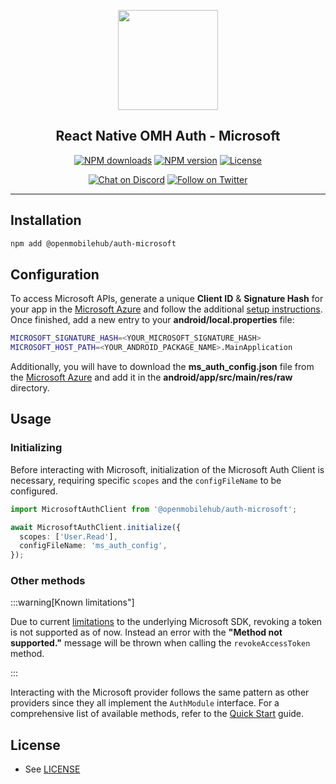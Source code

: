 <p align="center">
  <a href="https://www.openmobilehub.com/">
    <img width="160px" src="https://www.openmobilehub.com/images/logo/omh_logo.png"/><br/>
  </a>
  <h2 align="center">React Native OMH Auth - Microsoft</h2>
</p>

<p align="center">
  <a href="https://www.npmjs.com/package/@openmobilehub/auth-microsoft"><img src="https://img.shields.io/npm/dm/@openmobilehub/auth-microsoft.svg?style=flat" alt="NPM downloads"/></a>
  <a href="https://www.npmjs.com/package/@openmobilehub/auth-microsoft"><img src="https://img.shields.io/npm/v/@openmobilehub/auth-microsoft.svg?style=flat" alt="NPM version"/></a>
  <a href="/LICENSE"><img src="https://img.shields.io/npm/l/@openmobilehub/auth-microsoft.svg?style=flat" alt="License"/></a>
</p>

<p align="center">
  <a href="https://discord.com/invite/yTAFKbeVMw"><img src="https://img.shields.io/discord/1115727214827278446.svg?style=flat&colorA=7289da&label=Chat%20on%20Discord" alt="Chat on Discord"/></a>
  <a href="https://twitter.com/openmobilehub"><img src="https://img.shields.io/twitter/follow/rnfirebase.svg?style=flat&colorA=1da1f2&colorB=&label=Follow%20on%20Twitter" alt="Follow on Twitter"/></a>
</p>

---

## Installation

```bash
npm add @openmobilehub/auth-microsoft
```

## Configuration

To access Microsoft APIs, generate a unique **Client ID** & **Signature Hash** for your app in the [Microsoft Azure](https://portal.azure.com) and follow the additional [setup instructions](https://learn.microsoft.com/en-us/azure/active-directory-b2c/configure-authentication-sample-android-app?tabs=kotlin). Once finished, add a new entry to your **android/local.properties** file:

```bash title="android/local.properties"
MICROSOFT_SIGNATURE_HASH=<YOUR_MICROSOFT_SIGNATURE_HASH>
MICROSOFT_HOST_PATH=<YOUR_ANDROID_PACKAGE_NAME>.MainApplication
```

Additionally, you will have to download the **ms_auth_config.json** file from the [Microsoft Azure](https://portal.azure.com) and add it in the **android/app/src/main/res/raw** directory.

## Usage

### Initializing

Before interacting with Microsoft, initialization of the Microsoft Auth Client is necessary, requiring specific `scopes` and the `configFileName` to be configured.

```typescript
import MicrosoftAuthClient from '@openmobilehub/auth-microsoft';

await MicrosoftAuthClient.initialize({
  scopes: ['User.Read'],
  configFileName: 'ms_auth_config',
});
```

### Other methods

:::warning[Known limitations"]

Due to current [limitations](https://github.com/AzureAD/microsoft-authentication-library-for-android/issues/1037) to the underlying Microsoft SDK, revoking a token is not supported as of now. Instead an error with the **"Method not supported."** message will be thrown when calling the `revokeAccessToken` method.

:::

Interacting with the Microsoft provider follows the same pattern as other providers since they all implement the `AuthModule` interface. For a comprehensive list of available methods, refer to the [Quick Start](https://special-barnacle-93vn82m.pages.github.io/docs/getting-started#sign-in) guide.

## License

- See [LICENSE](https://github.com/openmobilehub/react-native-omh-auth/blob/main/LICENSE)
